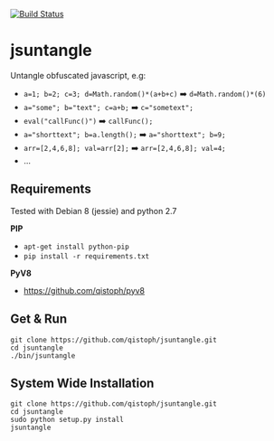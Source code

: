 [![Build Status](https://travis-ci.org/qistoph/jsuntangle.svg?branch=master)](https://travis-ci.org/qistoph/jsuntangle)

jsuntangle
==========

Untangle obfuscated javascript, e.g:
- `a=1; b=2; c=3; d=Math.random()*(a+b+c)` :arrow_right: `d=Math.random()*(6)`
- `a="some"; b="text"; c=a+b;` :arrow_right: `c="sometext";`
- `eval("callFunc()")` :arrow_right: `callFunc();`
- `a="shorttext"; b=a.length();` :arrow_right: `a="shorttext"; b=9;`
- `arr=[2,4,6,8]; val=arr[2];` :arrow_right: `arr=[2,4,6,8]; val=4;`
- ...

Requirements
------------
Tested with Debian 8 (jessie) and python 2.7

**PIP**
- `apt-get install python-pip`
- `pip install -r requirements.txt`


**PyV8**
- https://github.com/qistoph/pyv8

Get & Run
---------
```
git clone https://github.com/qistoph/jsuntangle.git
cd jsuntangle
./bin/jsuntangle
```

System Wide Installation
------------------------
```
git clone https://github.com/qistoph/jsuntangle.git
cd jsuntangle
sudo python setup.py install
jsuntangle
```
